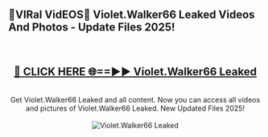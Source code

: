 <h2>🔴VIRal VidEOS🔴 Violet.Walker66 Leaked Videos And Photos - Update Files 2025!</h2>
<br>
<div align="center">
<h2><a href="https://virallinks.top/odZfE0" rel="nofollow">🔴 CLICK HERE 🌐==►► Violet.Walker66 Leaked</a></h2>
<br>
Get Violet.Walker66 Leaked and all content. Now you can access all videos and pictures of Violet.Walker66 Leaked. New Updated Files 2025!
<br>
<br>
<a href="https://virallinks.top/odZfE0" rel="nofollow" data-target="animated-image.originalLink"><img src="https://i.imgur.com/dJHk4Zq.gif)" alt="Violet.Walker66 Leaked" style="max-width: 100%; display: inline-block;" data-target="animated-image.originalImage"></a>
</div>
<br>
